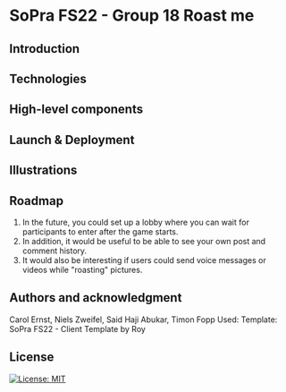 # SoPra FS22 - Group 18 Roast me

## Introduction

## Technologies

## High-level components

## Launch & Deployment

## Illustrations

## Roadmap
1. In the future, you could set up a lobby where you can wait for participants to enter after the game starts. 
2. In addition, it would be useful to be able to see your own post and comment history. 
3. It would also be interesting if users could send voice messages or videos while "roasting" pictures.
## Authors and acknowledgment
Carol Ernst, Niels Zweifel, Said Haji Abukar, Timon Fopp
Used: Template: SoPra FS22 - Client Template by Roy



## License
[![License: MIT](https://img.shields.io/badge/License-MIT-yellow.svg)](https://opensource.org/licenses/MIT)

